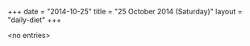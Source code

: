 +++
date = "2014-10-25"
title = "25 October 2014 (Saturday)"
layout = "daily-diet"
+++


\<no entries\>
